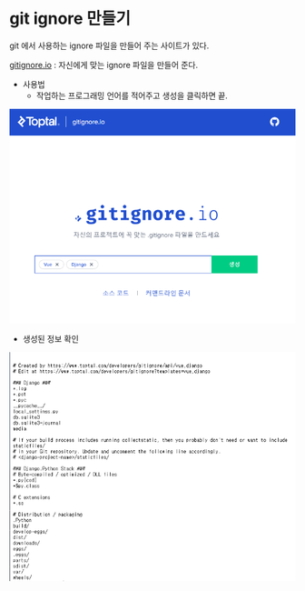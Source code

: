 # git ignore 만들기

git 에서 사용하는 ignore 파일을 만들어 주는 사이트가 있다. 

[gitignore.io](https://www.toptal.com/developers/gitignore) : 자신에게 맞는 ignore 파일을 만들어 준다.

* 사용법
  * 작업하는 프로그래밍 언어를 적어주고 생성을 클릭하면 끝.

![](../.gitbook/assets/image.png)

* 생성된 정보 확인

![](../.gitbook/assets/image%20%281%29.png)

